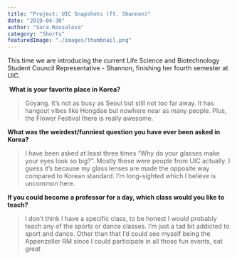 ```yaml
---
title: "Project: UIC Snapshots (ft. Shannon)"
date: "2019-04-30"
author: "Sara Rousalova"
category: "Shorts"
featuredImage: "./images/thumbnail.png"
---
```


This time we are introducing the current Life Science and Biotechnology Student Council Representative - Shannon, finishing her fourth semester at UIC.

 **What is your favorite place in Korea?**

> Goyang. It’s not as busy as Seoul but still not too far away. It has hangout vibes like Hongdae but nowhere near as many people. Plus, the Flower Festival there is really awesome.  

**What was the weirdest/funniest question you have ever been asked in Korea?**

> I have been asked at least three times “Why do your glasses make your eyes look so big?”. Mostly these were people from UIC actually. I guess it’s because my glass lenses are made the opposite way compared to Korean standard. I’m long-sighted which I believe is uncommon here.  

**If you could become a professor for a day, which class would you like to teach?**

> I don’t think I have a specific class, to be honest I would probably teach any of the sports or dance classes. I’m just a tad bit addicted to sport and dance. Other than that I’d could see myself being the Appenzeller RM since I could participate in all those fun events, eat great
